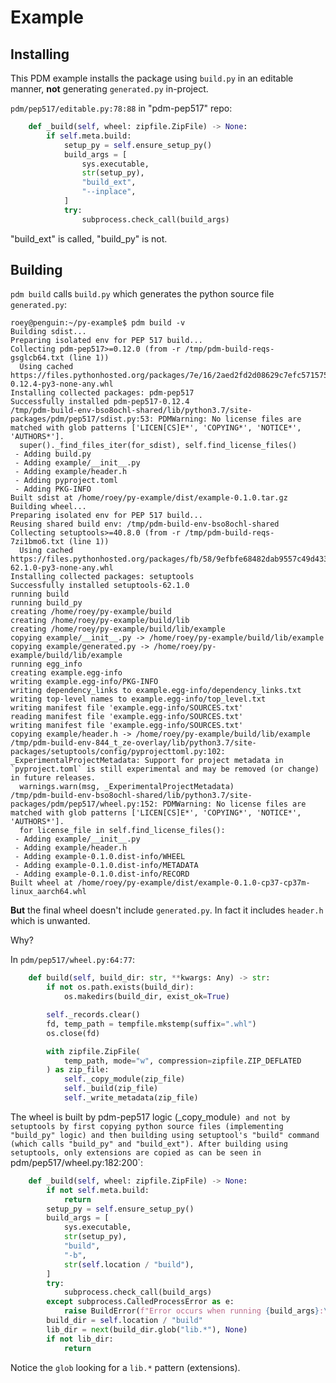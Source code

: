 # Example

## Installing
This PDM example installs the package using `build.py` in an editable manner, **not** generating `generated.py` in-project.

`pdm/pep517/editable.py:78:88` in "pdm-pep517" repo:
```python
    def _build(self, wheel: zipfile.ZipFile) -> None:
        if self.meta.build:
            setup_py = self.ensure_setup_py()
            build_args = [
                sys.executable,
                str(setup_py),
                "build_ext",
                "--inplace",
            ]
            try:
                subprocess.check_call(build_args)
```

"build_ext" is called, "build_py" is not.

## Building
`pdm build` calls `build.py` which generates the python source file `generated.py`:
```
roey@penguin:~/py-example$ pdm build -v
Building sdist...
Preparing isolated env for PEP 517 build...
Collecting pdm-pep517>=0.12.0 (from -r /tmp/pdm-build-reqs-gsglcb64.txt (line 1))
  Using cached https://files.pythonhosted.org/packages/7e/16/2aed2fd2d08629c7efc57157513ca9d36cfaaf7f883174ba994c6e270b21/pdm_pep517-0.12.4-py3-none-any.whl
Installing collected packages: pdm-pep517
Successfully installed pdm-pep517-0.12.4
/tmp/pdm-build-env-bso8ochl-shared/lib/python3.7/site-packages/pdm/pep517/sdist.py:53: PDMWarning: No license files are matched with glob patterns ['LICEN[CS]E*', 'COPYING*', 'NOTICE*', 'AUTHORS*'].
  super()._find_files_iter(for_sdist), self.find_license_files()
 - Adding build.py
 - Adding example/__init__.py
 - Adding example/header.h
 - Adding pyproject.toml
 - Adding PKG-INFO
Built sdist at /home/roey/py-example/dist/example-0.1.0.tar.gz
Building wheel...
Preparing isolated env for PEP 517 build...
Reusing shared build env: /tmp/pdm-build-env-bso8ochl-shared
Collecting setuptools>=40.8.0 (from -r /tmp/pdm-build-reqs-7zi1bmo6.txt (line 1))
  Using cached https://files.pythonhosted.org/packages/fb/58/9efbfe68482dab9557c49d433a60fff9efd7ed8835f829eba8297c2c124a/setuptools-62.1.0-py3-none-any.whl
Installing collected packages: setuptools
Successfully installed setuptools-62.1.0
running build
running build_py
creating /home/roey/py-example/build
creating /home/roey/py-example/build/lib
creating /home/roey/py-example/build/lib/example
copying example/__init__.py -> /home/roey/py-example/build/lib/example
copying example/generated.py -> /home/roey/py-example/build/lib/example
running egg_info
creating example.egg-info
writing example.egg-info/PKG-INFO
writing dependency_links to example.egg-info/dependency_links.txt
writing top-level names to example.egg-info/top_level.txt
writing manifest file 'example.egg-info/SOURCES.txt'
reading manifest file 'example.egg-info/SOURCES.txt'
writing manifest file 'example.egg-info/SOURCES.txt'
copying example/header.h -> /home/roey/py-example/build/lib/example
/tmp/pdm-build-env-844_t_ze-overlay/lib/python3.7/site-packages/setuptools/config/pyprojecttoml.py:102: _ExperimentalProjectMetadata: Support for project metadata in `pyproject.toml` is still experimental and may be removed (or change) in future releases.
  warnings.warn(msg, _ExperimentalProjectMetadata)
/tmp/pdm-build-env-bso8ochl-shared/lib/python3.7/site-packages/pdm/pep517/wheel.py:152: PDMWarning: No license files are matched with glob patterns ['LICEN[CS]E*', 'COPYING*', 'NOTICE*', 'AUTHORS*'].
  for license_file in self.find_license_files():
 - Adding example/__init__.py
 - Adding example/header.h
 - Adding example-0.1.0.dist-info/WHEEL
 - Adding example-0.1.0.dist-info/METADATA
 - Adding example-0.1.0.dist-info/RECORD
Built wheel at /home/roey/py-example/dist/example-0.1.0-cp37-cp37m-linux_aarch64.whl
```

**But** the final wheel doesn't include `generated.py`. In fact it includes `header.h` which is unwanted.

Why?

In `pdm/pep517/wheel.py:64:77`:
```python
    def build(self, build_dir: str, **kwargs: Any) -> str:
        if not os.path.exists(build_dir):
            os.makedirs(build_dir, exist_ok=True)

        self._records.clear()
        fd, temp_path = tempfile.mkstemp(suffix=".whl")
        os.close(fd)

        with zipfile.ZipFile(
            temp_path, mode="w", compression=zipfile.ZIP_DEFLATED
        ) as zip_file:
            self._copy_module(zip_file)
            self._build(zip_file)
            self._write_metadata(zip_file)
```
The wheel is built by pdm-pep517 logic (_copy_module`) and not by setuptools by first copying python source files (implementing "build_py" logic) and then building using setuptool's "build" command (which calls "build_py" and "build_ext").
After building using setuptools, only extensions are copied as can be seen in `pdm/pep517/wheel.py:182:200`:
```python
    def _build(self, wheel: zipfile.ZipFile) -> None:
        if not self.meta.build:
            return
        setup_py = self.ensure_setup_py()
        build_args = [
            sys.executable,
            str(setup_py),
            "build",
            "-b",
            str(self.location / "build"),
        ]
        try:
            subprocess.check_call(build_args)
        except subprocess.CalledProcessError as e:
            raise BuildError(f"Error occurs when running {build_args}:\n{e}")
        build_dir = self.location / "build"
        lib_dir = next(build_dir.glob("lib.*"), None)
        if not lib_dir:
            return
```
Notice the `glob` looking for a `lib.*` pattern (extensions).
